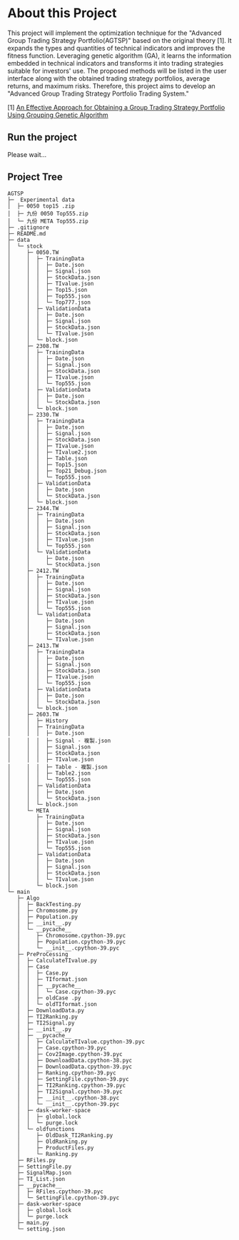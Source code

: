 # About this Project

This project will implement the optimization technique for the "Advanced Group Trading Strategy Portfolio(AGTSP)" based on the original theory [1]. It expands the types and quantities of technical indicators and improves the fitness function. Leveraging genetic algorithm (GA), it learns the information embedded in technical indicators and transforms it into trading strategies suitable for investors' use. The proposed methods will be listed in the user interface along with the obtained trading strategy portfolios, average returns, and maximum risks. Therefore, this project aims to develop an "Advanced Group Trading Strategy Portfolio Trading System."

[1] [An Effective Approach for Obtaining a Group Trading Strategy Portfolio Using Grouping Genetic Algorithm](https://ieeexplore.ieee.org/abstract/document/8604011)

## Run the project

Please wait...

## Project Tree
```
AGTSP
├─  Experimental data
│  ├─ 0050 top15 .zip
│  ├─ 九份 0050 Top555.zip
│  └─ 九份 META Top555.zip
├─ .gitignore
├─ README.md
├─ data
│  └─ stock
│     ├─ 0050.TW
│     │  ├─ TrainingData
│     │  │  ├─ Date.json
│     │  │  ├─ Signal.json
│     │  │  ├─ StockData.json
│     │  │  ├─ TIvalue.json
│     │  │  ├─ Top15.json
│     │  │  ├─ Top555.json
│     │  │  └─ Top777.json
│     │  ├─ ValidationData
│     │  │  ├─ Date.json
│     │  │  ├─ Signal.json
│     │  │  ├─ StockData.json
│     │  │  └─ TIvalue.json
│     │  └─ block.json
│     ├─ 2308.TW
│     │  ├─ TrainingData
│     │  │  ├─ Date.json
│     │  │  ├─ Signal.json
│     │  │  ├─ StockData.json
│     │  │  ├─ TIvalue.json
│     │  │  └─ Top555.json
│     │  ├─ ValidationData
│     │  │  ├─ Date.json
│     │  │  └─ StockData.json
│     │  └─ block.json
│     ├─ 2330.TW
│     │  ├─ TrainingData
│     │  │  ├─ Date.json
│     │  │  ├─ Signal.json
│     │  │  ├─ StockData.json
│     │  │  ├─ TIvalue.json
│     │  │  ├─ TIvalue2.json
│     │  │  ├─ Table.json
│     │  │  ├─ Top15.json
│     │  │  ├─ Top21_Debug.json
│     │  │  └─ Top555.json
│     │  ├─ ValidationData
│     │  │  ├─ Date.json
│     │  │  └─ StockData.json
│     │  └─ block.json
│     ├─ 2344.TW
│     │  ├─ TrainingData
│     │  │  ├─ Date.json
│     │  │  ├─ Signal.json
│     │  │  ├─ StockData.json
│     │  │  ├─ TIvalue.json
│     │  │  └─ Top555.json
│     │  └─ ValidationData
│     │     ├─ Date.json
│     │     └─ StockData.json
│     ├─ 2412.TW
│     │  ├─ TrainingData
│     │  │  ├─ Date.json
│     │  │  ├─ Signal.json
│     │  │  ├─ StockData.json
│     │  │  ├─ TIvalue.json
│     │  │  └─ Top555.json
│     │  └─ ValidationData
│     │     ├─ Date.json
│     │     ├─ Signal.json
│     │     ├─ StockData.json
│     │     └─ TIvalue.json
│     ├─ 2413.TW
│     │  ├─ TrainingData
│     │  │  ├─ Date.json
│     │  │  ├─ Signal.json
│     │  │  ├─ StockData.json
│     │  │  ├─ TIvalue.json
│     │  │  └─ Top555.json
│     │  ├─ ValidationData
│     │  │  ├─ Date.json
│     │  │  └─ StockData.json
│     │  └─ block.json
│     ├─ 2603.TW
│     │  ├─ History
│     │  ├─ TrainingData
│     │  │  ├─ Date.json
│     │  │  ├─ Signal - 複製.json
│     │  │  ├─ Signal.json
│     │  │  ├─ StockData.json
│     │  │  ├─ TIvalue.json
│     │  │  ├─ Table - 複製.json
│     │  │  ├─ Table2.json
│     │  │  └─ Top555.json
│     │  ├─ ValidationData
│     │  │  ├─ Date.json
│     │  │  └─ StockData.json
│     │  └─ block.json
│     └─ META
│        ├─ TrainingData
│        │  ├─ Date.json
│        │  ├─ Signal.json
│        │  ├─ StockData.json
│        │  ├─ TIvalue.json
│        │  └─ Top555.json
│        ├─ ValidationData
│        │  ├─ Date.json
│        │  ├─ Signal.json
│        │  ├─ StockData.json
│        │  └─ TIvalue.json
│        └─ block.json
└─ main
   ├─ Algo
   │  ├─ BackTesting.py
   │  ├─ Chromosome.py
   │  ├─ Population.py
   │  ├─ __init__.py
   │  └─ __pycache__
   │     ├─ Chromosome.cpython-39.pyc
   │     ├─ Population.cpython-39.pyc
   │     └─ __init__.cpython-39.pyc
   ├─ PreProCessing
   │  ├─ CalculateTIvalue.py
   │  ├─ Case
   │  │  ├─ Case.py
   │  │  ├─ TIformat.json
   │  │  ├─ __pycache__
   │  │  │  └─ Case.cpython-39.pyc
   │  │  ├─ oldCase .py
   │  │  └─ oldTIformat.json
   │  ├─ DownloadData.py
   │  ├─ TI2Ranking.py
   │  ├─ TI2Signal.py
   │  ├─ __init__.py
   │  ├─ __pycache__
   │  │  ├─ CalculateTIvalue.cpython-39.pyc
   │  │  ├─ Case.cpython-39.pyc
   │  │  ├─ Cov2Image.cpython-39.pyc
   │  │  ├─ DownloadData.cpython-38.pyc
   │  │  ├─ DownloadData.cpython-39.pyc
   │  │  ├─ Ranking.cpython-39.pyc
   │  │  ├─ SettingFile.cpython-39.pyc
   │  │  ├─ TI2Ranking.cpython-39.pyc
   │  │  ├─ TI2Signal.cpython-39.pyc
   │  │  ├─ __init__.cpython-38.pyc
   │  │  └─ __init__.cpython-39.pyc
   │  ├─ dask-worker-space
   │  │  ├─ global.lock
   │  │  └─ purge.lock
   │  └─ oldfunctions
   │     ├─ OldDask_TI2Ranking.py
   │     ├─ OldRanking.py
   │     ├─ ProductFiles.py
   │     └─ Ranking.py
   ├─ RFiles.py
   ├─ SettingFile.py
   ├─ SignalMap.json
   ├─ TI_List.json
   ├─ __pycache__
   │  ├─ RFiles.cpython-39.pyc
   │  └─ SettingFile.cpython-39.pyc
   ├─ dask-worker-space
   │  ├─ global.lock
   │  └─ purge.lock
   ├─ main.py
   └─ setting.json

```
